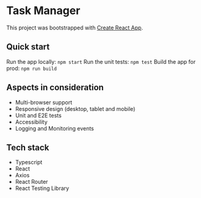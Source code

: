 # Task Manager

This project was bootstrapped with [Create React App](https://github.com/facebook/create-react-app).

## Quick start

Run the app locally: `npm start`
Run the unit tests: `npm test`
Build the app for prod: `npm run build`

## Aspects in consideration

- Multi-browser support
- Responsive design (desktop, tablet and mobile)
- Unit and E2E tests
- Accessibility
- Logging and Monitoring events

## Tech stack

- Typescript
- React
- Axios
- React Router
- React Testing Library
